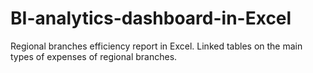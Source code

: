 # BI-analytics-dashboard-in-Excel
Regional branches efficiency report in Excel. Linked tables on the main types of expenses of regional branches. 
